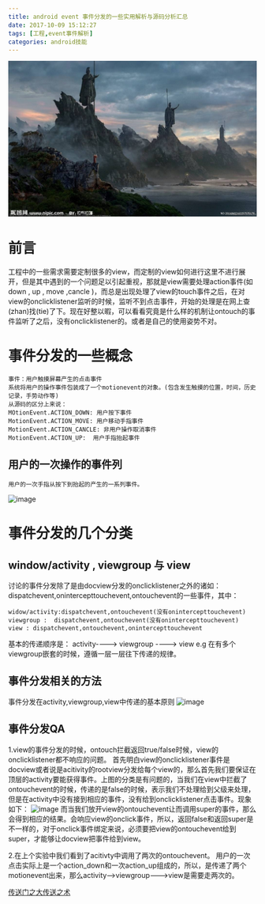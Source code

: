 ```yaml
---
title: android event 事件分发的一些实用解析与源码分析汇总
date: 2017-10-09 15:12:27
tags: [工程,event事件解析]
categories: android技能
---
```

![image](touchevent-all/grey.jpeg)
<!-- more -->
# 前言 #
工程中的一些需求需要定制很多的view，而定制的view如何进行这里不进行展开，但是其中遇到的一个问题足以引起重视，那就是view需要处理action事件(如 down , up , move ,cancle )，而总是出现处理了view的touch事件之后，在对view的onclicklistener监听的时候，监听不到点击事件，开始的处理是在网上查(zhan)找(tie)了下。现在好整以暇，可以看看究竟是什么样的机制让ontouch的事件监听了之后，没有onclicklistener的。或者是自己的使用姿势不对。
# 事件分发的一些概念 #
	事件：用户触摸屏幕产生的点击事件
	系统将用户的操作事件包装成了一个motionevent的对象。(包含发生触摸的位置，时间，历史记录，手势动作等)
	从源码的区分上来说：
	MOtionEvent.ACTION_DOWN: 用户按下事件
	MotionEvent.ACTION_MOVE: 用户移动手指事件
	MotionEvent.ACTION_CANCLE: 非用户操作取消事件
	MotionEvent.ACTION_UP:  用户手指抬起事件
## 用户的一次操作的事件列 ##
	用户的一次手指从按下到抬起的产生的一系列事件。
![image](http://7xjiyb.com1.z0.glb.clouddn.com/944365-79b1e86793514e99.png)

# 事件分发的几个分类 #
## window/activity , viewgroup 与 view ##
讨论的事件分发除了是由docview分发的onclicklistener之外的诸如：dispatchevent,onintercepttouchevent,ontouchevent的一些事件，其中：

	widow/activity:dispatchevent,ontouchevent(没有onintercepttouchevent)
	viewgroup :  dispatchevent,ontouchevent(没有onintercepttouchevent)
	view : dispatchevent,ontouchevent,onintercepttouchevent
	
基本的传递顺序是：
	activity----> viewgroup  ----> view
	e.g 在有多个viewgroup嵌套的时候，遵循一层一层往下传递的规律。

## 事件分发相关的方法 ##
事件分发在activity,viewgroup,view中传递的基本原则
![image](http://7xjiyb.com1.z0.glb.clouddn.com/944365-37be4474ef7a1741.png)


## 事件分发QA ## 
1.view的事件分发的时候，ontouch拦截返回true/false时候，view的onclicklistener都不响应的问题。
首先明白view的onclicklistener事件是docview或者说是acitivity的rootview分发给每个view的，那么首先我们要保证在顶层的activity要能获得事件。上图的分类是有问题的，当我们在view中拦截了ontouchevent的时候，传递的是false的时候，表示我们不处理给到父级来处理，但是在activity中没有接到相应的事件，没有给到onclicklistener点击事件。现象如下：
![image](http://7xjiyb.com1.z0.glb.clouddn.com/%E6%97%A0%E6%A0%87%E9%A2%98.png)
	而当我们放开view的ontouchevent让而调用super的事件，那么会得到相应的结果。会响应view的onclick事件，所以，返回false和返回super是不一样的，对于onclick事件绑定来说，必须要把view的ontouchevent给到super，才能够让docview把事件给到view。

2.在上个实验中我们看到了acitivty中调用了两次的ontouchevent。
用户的一次点击实际上是一个action_down和一次action_up组成的，所以，是传递了两个motionevent出来，那么activity-->viewgroup--->view是需要走两次的。
	
	

[传送门之大传送之术](https://github.com/Begin-With-Start/TouchEventDemo)